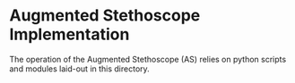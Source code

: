 # Augmented Stethoscope Implementation
The operation of the Augmented Stethoscope (AS) relies on python scripts and modules laid-out in this directory.
